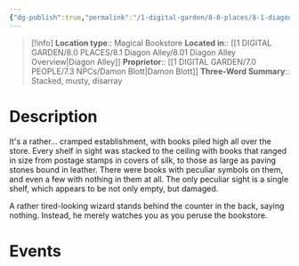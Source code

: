 ```yaml
---
{"dg-publish":true,"permalink":"/1-digital-garden/8-0-places/8-1-diagon-alley/8-1-06-flourish-and-blott-s/","tags":["#place","diagon-alley","shop"]}
---
```


>[!info]
>**Location type**::  Magical Bookstore
>**Located in**:: [[1 DIGITAL GARDEN/8.0 PLACES/8.1 Diagon Alley/8.01 Diagon Alley Overview\|Diagon Alley]]
>**Proprietor**:: [[1 DIGITAL GARDEN/7.0 PEOPLE/7.3 NPCs/Damon Blott\|Damon Blott]]
>**Three-Word Summary**:: Stacked, musty, disarray 

# Description

It's a rather... cramped establishment, with books piled high all over the store. Every shelf in sight was stacked to the ceiling with books that ranged in size from postage stamps in covers of silk, to those as large as paving stones bound in leather. There were books with peculiar symbols on them, and even a few with nothing in them at all. The only peculiar sight is a single shelf, which appears to be not only empty, but damaged.

A rather tired-looking wizard stands behind the counter in the back, saying nothing. Instead, he merely watches you as you peruse the bookstore.

# Events

